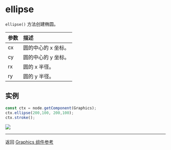 # ellipse

`ellipse()` 方法创建椭圆。

| 参数 |   描述
| :-------------- | :----------- |
|cx | 圆的中心的 x 坐标。
|cy | 圆的中心的 y 坐标。
|rx | 圆的 x 半径。
|ry | 圆的 y 半径。

## 实例

```ts
const ctx = node.getComponent(Graphics);
ctx.ellipse(200,100, 200,100);
ctx.stroke();
```

<a href="ellipse.png"><img src="ellipse.png"></a>

<hr>

返回 [Graphics 组件参考](../graphics.md)
